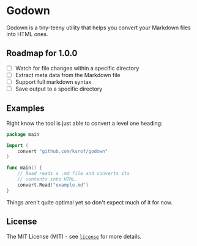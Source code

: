 # Godown
Godown is a tiny-teeny utility that helps you convert your Markdown files into HTML ones.
## Roadmap for 1.0.0
- [ ] Watch for file changes within a specific directory
- [ ] Extract meta data from the Markdown file
- [ ] Support full markdown syntax
- [ ] Save output to a specific directory
## Examples
Right know the tool is just able to convert a level one heading:
```go
package main

import (
	convert "github.com/ksrof/godown"
)

func main() {
	// Read reads a .md file and converts its
	// contents into HTML.
	convert.Read("example.md")
}
```
Things aren't quite optimal yet so don't expect much of it for now.
## License
The MIT License (MIT) - see [`license`](https://github.com/ksrof/godown/blob/main/LICENSE) for more details.




